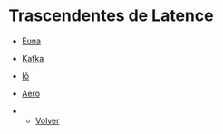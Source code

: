 # Trascendentes de Latence

- [Euna](Euna.md)

- [Kafka](Kafka.md)

- [Iõ](Iõ.md)

- [Aero](Aero.md)

- - [Volver](../README.md)